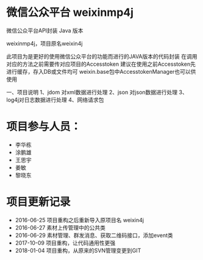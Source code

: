 ﻿# 微信公众平台  weixinmp4j 
微信公众平台API封装 Java 版本

weixinmp4j，项目原名weixin4j

此项目为是更好的使用微信公众平台的功能而进行的JAVA版本的代码封装
在调用对应的方法之前需要传对应项目的Accesstoken 
建议在使用之前Accesstoken先进行缓存，存入DB或文件均可
weixin.base包中AccesstokenManager也可以供使用

一、项目说明
1、jdom 对xml数据进行处理
2、json 对json数据进行处理
3、log4j对日志数据进行处理
4、网络请求包


# 项目参与人员：
* 李华栋
* 涂鹏雄
* 王思宇
* 姜敏
* 黎晓东

# 项目更新记录
* 2016-06-25 项目重构之后重新导入原项目名 weixin4j
* 2016-06-27 素材上传管理中的公共类
* 2016-06-29 素材管理、群发消息、获取二维码接口，添加event类
* 2017-10-09 项目重构，让代码通用性更强
* 2018-01-04 项目重构，从原来的SVN管理变更到GIT